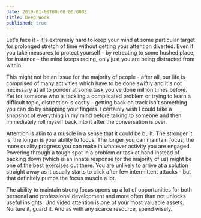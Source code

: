 ```yaml
---
date: 2019-01-09T00:00:00.000Z
title: Deep Work
published: true
---
```


Let's face it - it's extremely hard to keep your mind at some particular target for prolonged stretch of time without getting your attention diverted. Even if you take measures to protect yourself - by retreating to some hushed place, for instance - the mind keeps racing, only just you are being distracted from within.

This might not be an issue for the majority of people - after all, our life is comprised of many activities which have to be done swiftly and it's not necessary at all to ponder at some task you've done million times before. Yet for someone who is tackling a complicated problem or trying to learn a difficult topic, distraction is costly - getting back on track isn't something you can do by snapping your fingers. I certainly wish I could take a snapshot of everything in my mind before talking to someone and then immediately roll myself back into it after the conversation is over.

Attention is akin to a muscle in a sense that it could be built. The stronger it is, the longer is your ability to focus. The longer you can maintain focus, the more quality progress you can make in whatever activity you are engaged. Powering through a tough spot in a problem or task at hand instead of backing down (which is an innate response for the majority of us) might be one of the best exercises out there. You are unlikely to arrive at a solution straight away as it usually starts to click after few intermittent attacks - but that definitely pumps the focus muscle a lot.

The ability to maintain strong focus opens up a lot of opportunities for both personal and professional development and more often than not unlocks useful insights. Undivided attention is one of your most valuable assets. Nurture it, guard it. And as with any scarce resource, spend wisely.

